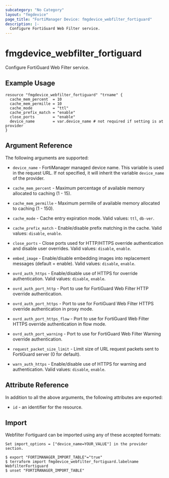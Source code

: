 ```yaml
---
subcategory: "No Category"
layout: "fmgdevice"
page_title: "FortiManager Device: fmgdevice_webfilter_fortiguard"
description: |-
  Configure FortiGuard Web Filter service.
---
```


# fmgdevice_webfilter_fortiguard
Configure FortiGuard Web Filter service.

## Example Usage

```hcl
resource "fmgdevice_webfilter_fortiguard" "trname" {
  cache_mem_percent  = 10
  cache_mem_permille = 10
  cache_mode         = "ttl"
  cache_prefix_match = "enable"
  close_ports        = "enable"
  device_name        = var.device_name # not required if setting is at provider
}
```

## Argument Reference


The following arguments are supported:

* `device_name` - FortiManager managed device name. This variable is used in the request URL. If not specified, it will inherit the variable `device_name` of the provider.

* `cache_mem_percent` - Maximum percentage of available memory allocated to caching (1 - 15).
* `cache_mem_permille` - Maximum permille of available memory allocated to caching (1 - 150).
* `cache_mode` - Cache entry expiration mode. Valid values: `ttl`, `db-ver`.

* `cache_prefix_match` - Enable/disable prefix matching in the cache. Valid values: `disable`, `enable`.

* `close_ports` - Close ports used for HTTP/HTTPS override authentication and disable user overrides. Valid values: `disable`, `enable`.

* `embed_image` - Enable/disable embedding images into replacement messages (default = enable). Valid values: `disable`, `enable`.

* `ovrd_auth_https` - Enable/disable use of HTTPS for override authentication. Valid values: `disable`, `enable`.

* `ovrd_auth_port_http` - Port to use for FortiGuard Web Filter HTTP override authentication.
* `ovrd_auth_port_https` - Port to use for FortiGuard Web Filter HTTPS override authentication in proxy mode.
* `ovrd_auth_port_https_flow` - Port to use for FortiGuard Web Filter HTTPS override authentication in flow mode.
* `ovrd_auth_port_warning` - Port to use for FortiGuard Web Filter Warning override authentication.
* `request_packet_size_limit` - Limit size of URL request packets sent to FortiGuard server (0 for default).
* `warn_auth_https` - Enable/disable use of HTTPS for warning and authentication. Valid values: `disable`, `enable`.



## Attribute Reference

In addition to all the above arguments, the following attributes are exported:
* `id` - an identifier for the resource.

## Import

Webfilter Fortiguard can be imported using any of these accepted formats:
```
Set import_options = ["device_name=YOUR_VALUE"] in the provider section.

$ export "FORTIMANAGER_IMPORT_TABLE"="true"
$ terraform import fmgdevice_webfilter_fortiguard.labelname WebfilterFortiguard
$ unset "FORTIMANAGER_IMPORT_TABLE"
```

